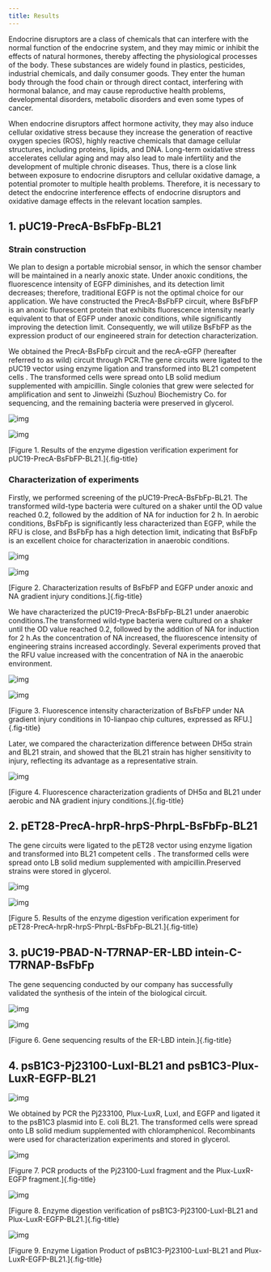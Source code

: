 ```yaml
---
title: Results
---
```


Endocrine disruptors are a class of chemicals that can interfere with the normal function of the endocrine system, and they may mimic or inhibit the effects of natural hormones, thereby affecting the physiological processes of the body. These substances are widely found in plastics, pesticides, industrial chemicals, and daily consumer goods. They enter the human body through the food chain or through direct contact, interfering with hormonal balance, and may cause reproductive health problems, developmental disorders, metabolic disorders and even some types of cancer.

When endocrine disruptors affect hormone activity, they may also induce cellular oxidative stress because they increase the generation of reactive oxygen species (ROS), highly reactive chemicals that damage cellular structures, including proteins, lipids, and DNA. Long-term oxidative stress accelerates cellular aging and may also lead to male infertility and the development of multiple chronic diseases. Thus, there is a close link between exposure to endocrine disruptors and cellular oxidative damage, a potential promoter to multiple health problems. Therefore, it is necessary to detect the endocrine interference effects of endocrine disruptors and oxidative damage effects in the relevant location samples.

## 1. pUC19-PrecA-BsFbFp-BL21

### Strain construction

We plan to design a portable microbial sensor, in which the sensor chamber will be maintained in a nearly anoxic state. Under anoxic conditions, the fluorescence intensity of EGFP diminishes, and its detection limit decreases; therefore, traditional EGFP is not the optimal choice for our application. We have constructed the PrecA-BsFbFP circuit, where BsFbFP is an anoxic fluorescent protein that exhibits fluorescence intensity nearly equivalent to that of EGFP under anoxic conditions, while significantly improving the detection limit. Consequently, we will utilize BsFbFP as the expression product of our engineered strain for detection characterization.

We obtained the PrecA-BsFbFp circuit and the recA-eGFP (hereafter referred to as wild) circuit through PCR.The gene circuits were ligated to the pUC19 vector using enzyme ligation and transformed into BL21 competent cells . The transformed cells were spread onto LB solid medium supplemented with ampicillin. Single colonies that grew were selected for amplification and sent to Jinweizhi (Suzhou) Biochemistry Co. for sequencing, and the remaining bacteria were preserved in glycerol.

![img](https://static.igem.wiki/teams/5358/experiment/fig1.png) 

![img](https://static.igem.wiki/teams/5358/experiment/2-enzyme-digestion.png) 

[Figure 1. Results of the enzyme digestion verification experiment for pUC19-PrecA-BsFbFP-BL21.]{.fig-title}

### Characterization of experiments

Firstly, we performed screening of the pUC19-PrecA-BsFbFp-BL21. The transformed wild-type bacteria were cultured on a shaker until the OD value reached 0.2, followed by the addition of NA for induction for 2 h. In aerobic conditions, BsFbFp is significantly less characterized than EGFP, while the RFU is close, and BsFbFp has a high detection limit, indicating that BsFbFp is an excellent choice for characterization in anaerobic conditions.

![img](https://static.igem.wiki/teams/5358/experiment/o2-fluo.png) 

![img](https://static.igem.wiki/teams/5358/experiment/o2-rfu.png) 

[Figure 2. Characterization results of BsFbFP and EGFP under anoxic and NA gradient injury conditions.]{.fig-title}

We have characterized the pUC19-PrecA-BsFbFp-BL21 under anaerobic conditions.The transformed wild-type bacteria were cultured on a shaker until the OD value reached 0.2, followed by the addition of NA for induction for 2 h.As the concentration of NA increased, the fluorescence intensity of engineering strains increased accordingly. Several experiments proved that the RFU value increased with the concentration of NA in the anaerobic environment.

![img](https://static.igem.wiki/teams/5358/experiment/10-rfu.png) 

![img](https://static.igem.wiki/teams/5358/experiment/10-rfu-more.png)

[Figure 3. Fluorescence intensity characterization of BsFbFP under NA gradient injury conditions in 10-lianpao chip cultures, expressed as RFU.]{.fig-title}

Later, we compared the characterization difference between DH5α strain and BL21 strain, and showed that the BL21 strain has higher sensitivity to injury, reflecting its advantage as a representative strain.

![img](https://static.igem.wiki/teams/5358/experiment/o2-fluo-more.png) 

[Figure 4. Fluorescence characterization gradients of DH5α and BL21 under aerobic and NA gradient injury conditions.]{.fig-title}

 

## 2. pET28-PrecA-hrpR-hrpS-PhrpL-BsFbFp-BL21

The gene circuits were ligated to the pET28 vector using enzyme ligation and transformed into BL21 competent cells . The transformed cells were spread onto LB solid medium supplemented with ampicillin.Preserved strains were stored in glycerol.


![img](https://static.igem.wiki/teams/5358/experiment/hrp.png) 

![img](https://static.igem.wiki/teams/5358/experiment/2-enzyme-digestion.png)

[Figure 5. Results of the enzyme digestion verification experiment for pET28-PrecA-hrpR-hrpS-PhrpL-BsFbFp-BL21.]{.fig-title}


## 3. pUC19-PBAD-N-T7RNAP-ER-LBD intein-C-T7RNAP-BsFbFp

The gene sequencing conducted by our company has successfully validated the synthesis of the intein of the biological circuit.

 
![img](https://static.igem.wiki/teams/5358/experiment/fig3.png) 

![img](https://static.igem.wiki/teams/5358/experiment/gene-squencing.png) 

[Figure 6. Gene sequencing results of the ER-LBD intein.]{.fig-title}


## 4. psB1C3-Pj23100-LuxI-BL21 and psB1C3-Plux-LuxR-EGFP-BL21

![img](https://static.igem.wiki/teams/5358/experiment/fig4.png) 

We obtained by PCR the Pj233100, Plux-LuxR, LuxI, and EGFP and ligated it to the psB1C3 plasmid into E. coli BL21. The transformed cells were spread onto LB solid medium supplemented with chloramphenicol. Recombinants were used for characterization experiments and stored in glycerol.

![img](https://static.igem.wiki/teams/5358/experiment/pcr.png) 

[Figure 7. PCR products of the Pj23100-LuxI fragment and the Plux-LuxR-EGFP fragment.]{.fig-title}

![img](https://static.igem.wiki/teams/5358/experiment/lux-digestion.png) 

[Figure 8. Enzyme digestion verification of psB1C3-Pj23100-LuxI-BL21 and Plux-LuxR-EGFP-BL21.]{.fig-title}

![img](https://static.igem.wiki/teams/5358/experiment/ligation.png) 

[Figure 9. Enzyme Ligation Product of psB1C3-Pj23100-LuxI-BL21 and Plux-LuxR-EGFP-BL21.]{.fig-title}

 

 

 

 

 

 

 

 

 